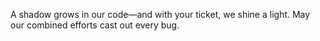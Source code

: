 A shadow grows in our code—and with your ticket, we shine a light. May our combined efforts cast out every bug.